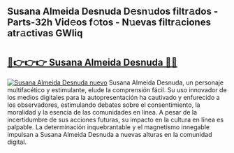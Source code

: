 ## Susana Almeida Desnuda D𝚎sn𝚞dos filtr𝚊dos - Parts-32h Vid𝚎os f𝚘tos - N𝚞evas filtr𝚊ciones atr𝚊ctivas GWliq

# <h2><a href="http://mb3pezw.tromn.icu/?c=Susana+Almeida+Desnuda">🔗👉👉👉 Susana Almeida Desnuda 🔗🔗</a></h2>

[![Susana Almeida Desnuda nuevo](https://i.imgur.com/pEAQMta.gif)](http://mb3pezw.tromn.icu/?c=Susana+Almeida+Desnuda)
Susana Almeida Desnuda, un personaje multifacético y estimulante, elude la comprensión fácil. Su uso innovador de los medios digitales para la autopresentación ha cautivado y enfurecido a los observadores, estimulando debates sobre el consentimiento, la moralidad y la esencia de las comunidades en línea. A pesar de la incertidumbre de sus acciones futuras, su impacto en la cultura en línea es palpable. La determinación inquebrantable y el magnetismo innegable impulsan a Susana Almeida Desnuda a nuevas alturas en la comunidad digital.
